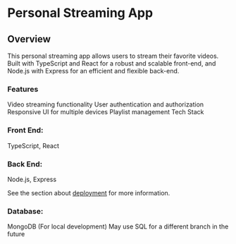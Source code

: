 # Personal Streaming App



## Overview

This personal streaming app allows users to stream their favorite videos. Built with TypeScript and React for a robust and scalable front-end, and Node.js with Express for an efficient and flexible back-end.

### Features

Video streaming functionality
User authentication and authorization
Responsive UI for multiple devices
Playlist management
Tech Stack

### Front End:

TypeScript, React

### Back End: 

Node.js, Express

See the section about [deployment](https://facebook.github.io/create-react-app/docs/deployment) for more information.

### Database:

MongoDB (For local development)
May use SQL for a different branch in the future
